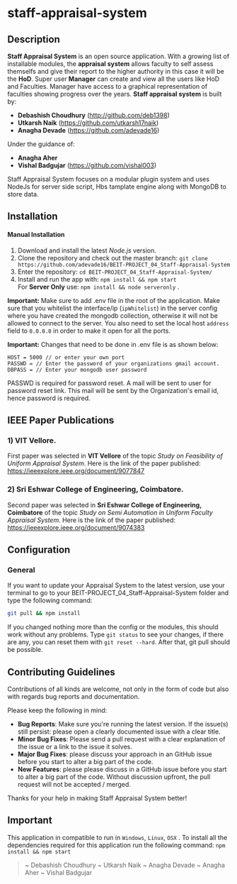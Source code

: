 # staff-appraisal-system
## Description
**Staff Appraisal System** is an open source application. With a growing list of installable modules, the **appraisal system** allows faculty to self assess themselfs and give their report to the higher authority in this case it will be the **HoD**. Super user **Manager** can create and view all the users like HoD and Faculties. Manager have access to a graphical representation of faculties showing progress over the years. **Staff appraisal system** is built by:
- **Debashish Choudhury** (http://github.com/deb1398)
- **Utkarsh Naik** (https://github.com/utkarsh17naik)
- **Anagha Devade** (https://github.com/adevade16)

Under the guidance of:
- **Anagha Aher**
- **Vishal Badgujar** (https://github.com/vishal003)

Staff Appraisal System focuses on a modular plugin system and uses NodeJs for server side script, Hbs tamplate engine along with MongoDB to store data.

## Installation

#### Manual Installation

1. Download and install the latest *Node.js* version.
2. Clone the repository and check out the master branch: `git clone https://github.com/adevade16/BEIT-PROJECT_04_Staff-Appraisal-System`
3. Enter the repository: `cd BEIT-PROJECT_04_Staff-Appraisal-System/`
4. Install and run the app with: `npm install && npm start` \
   For **Server Only** use: `npm install && node serveronly` .

**Important:** Make sure to add .env file in the root of the application. Make sure that you whitelist the interface/ip (`ipWhitelist`) in the server config where you have created the mongodb collection, otherwise it will not be allowed to connect to the server. You also need to set the local host `address` field to `0.0.0.0` in order to make it open for all the ports.

**Important:** Changes that need to be done in .env file is as shown below:

```
HOST = 5000 // or enter your own port
PASSWD = // Enter the password of your organizations gmail account.
DBPASS = // Enter your mongodb user password
```
PASSWD is required for password reset. A mail will be sent to user for password reset link. This mail will be sent by the Organization's email id, hence password is required.



## IEEE Paper Publications

### 1) VIT Vellore.
First paper was selected in **VIT Vellore** of the topic *Study on Feasibility of Uniform Appraisal System*. Here is the link of the paper published:
https://ieeexplore.ieee.org/document/9077847

### 2) Sri Eshwar College of Engineering, Coimbatore.
Second paper was selected in **Sri Eshwar College of Engineering, Coimbatore** of the topic *Study on Semi Automation in Uniform Faculty Appraisal System*. Here is the link of the paper published:
https://ieeexplore.ieee.org/document/9074383


## Configuration

### General

If you want to update your Appraisal System to the latest version, use your terminal to go to your BEIT-PROJECT_04_Staff-Appraisal-System folder and type the following command:

```bash
git pull && npm install
```

If you changed nothing more than the config or the modules, this should work without any problems.
Type `git status` to see your changes, if there are any, you can reset them with `git reset --hard`. After that, git pull should be possible.

## Contributing Guidelines

Contributions of all kinds are welcome, not only in the form of code but also with regards bug reports and documentation.

Please keep the following in mind:

- **Bug Reports**:  Make sure you're running the latest version. If the issue(s) still persist: please open a clearly documented issue with a clear title.
- **Minor Bug Fixes**: Please send a pull request with a clear explanation of the issue or a link to the issue it solves.
- **Major Bug Fixes**: please discuss your approach in an GitHub issue before you start to alter a big part of the code.
- **New Features**: please please discuss in a GitHub issue before you start to alter a big part of the code. Without discussion upfront, the pull request will not be accepted / merged.

Thanks for your help in making Staff Appraisal System better!

## Important
This application in compatible to run in `Windows`, `Linux`, `OSX` .
To install all the dependencies required for this application run the following command: `npm install && npm start` 

> ~ Debashish Choudhury
> ~ Utkarsh Naik
> ~ Anagha Devade
> ~ Anagha Aher
> ~ Vishal Badgujar

